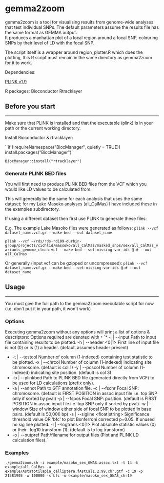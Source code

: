 gemma2zoom 
====

gemma2zoom is a tool for visualising results from genome-wide analyses that test individual SNPs. The default parameters assume the results file has the same format as GEMMA output.  
It produces a manhattan plot of a local region around a focal SNP, colouring SNPs by their level of LD with the focal SNP. 

The script itself is a wrapper around region_plotter.R which does the plotting, this R script must remain in the same directory as gemma2zoom for it to work. 

Dependencies:

[PLINK v1.9](https://www.cog-genomics.org/plink2)

R packages:
Bioconductor
Rtracklayer


## Before you start 
____

Make sure that PLINK is installed and that the executable (plink) is in your path or the current working directory.  

Install Bioconductor & rtracklayer: 

``if (!requireNamespace("BiocManager", quietly = TRUE))
  install.packages("BiocManager")`

`BiocManager::install("rtracklayer")`

### Generate PLINK BED files 

You will first need to produce PLINK BED files from the VCF which you would like LD values to be calculated from. 

This will generally be the same for each analysis that uses the same dataset; for my Lake Masoko analyses (all_CalMas) I have included these in the examples subdirectory. 

If using a different dataset then first use PLINK to generate these files: 

E.g. The example Lake Masoko files were generated as follows:
`plink --vcf dataset_name.vcf.gz --make-bed --out dataset_name`

`plink --vcf ~/rds/rds-rd109-durbin-group/projects/cichlid/massoko/all_CalMas/masked_snps/sex/all_CalMas_variants_genome_clean.vcf --make-bed --set-missing-var-ids @:# --out all_CalMas`

Or generally (input vcf can be gzipped or uncompressed):
`plink --vcf dataset_name.vcf.gz --make-bed --set-missing-var-ids @:# --out dataset_name`


## Usage
___

You must give the full path to the gemma2zoom executable script for now (i.e. don't put it in your path, it won't work)

### Options

Executing gemma2zoom without any options will print a list of options & descriptors:
Options required are denoted with `*` 
`* -i | --input      <string>        Path to input file containing results to be plotted.
  -h | --header     <0|1>           First line of input file is not (0) or is (1) a header. (default assumes header present)
* -t | --testcol    <int>           Number of column (1-indexed) containing test statistic to be plotted.
-x | --chrcol     <int>           Number of column (1-indexed) indicating site chromosome. (default is col 1)
-y | --poscol     <int>           Number of column (1-indexed) indicating site position. (default is col 3)
* -b | --plinkbed   <string>        Path to PLINK BED file (generated directly from VCF) to be used for LD calculations (prefix only).
* -a | --annot      <string>        Path to GTF annotation file.
-c | --fschr      <int>           Focal SNP: chromosome. (default is FIRST POSITION in assoc input file i.e. top SNP only if sorted by pval)
-p | --fspos      <int>           Focal SNP: position. (default is FIRST POSITION in assoc input file i.e. top SNP only if sorted by pval)
-w | --window     <int>           Size of window either side of focal SNP to be plotted in base pairs. (default is 50,000 bp)
-s | --sigline    <float|string>  Significance threshold value OR 'bfc' to plot Bonferroni corrected p=0.05. If unused no sig line plotted.
-l | --logtrans   <0|1>           Plot absolute statistic values (0) or their -log10 transform (1). (default is to log transform)
* -o | --outpref    <string>        Path/filename for output files (Plot and PLINK LD calculation files).`

### Examples

`./gemma2zoom.sh -i example/masoko_sex_GWAS.assoc.txt -t 14 -b example/all_CalMas -a example/Astatotilapia_calliptera.fAstCal1.2.99.chr.gtf -c 19 -p 21581905 -w 100000 -s bfc -o example/masoko_sex_GWAS_chr19`

